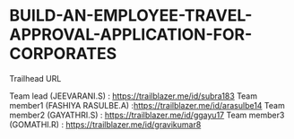 # BUILD-AN-EMPLOYEE-TRAVEL-APPROVAL-APPLICATION-FOR-CORPORATES

Trailhead URL

Team lead (JEEVARANI.S) :  https://trailblazer.me/id/subra183
Team member1 (FASHIYA RASULBE.A) :https://trailblazer.me/id/arasulbe14
Team member2 (GAYATHRI.S) :  https://trailblazer.me/id/ggayu17
Team member3 (GOMATHI.R) :  https://trailblazer.me/id/gravikumar8
